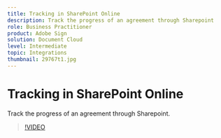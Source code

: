 ```yaml
---
title: Tracking in SharePoint Online
description: Track the progress of an agreement through Sharepoint
role: Business Practitioner
product: Adobe Sign
solution: Document Cloud
level: Intermediate
topic: Integrations
thumbnail: 29767t1.jpg
---
```


# Tracking in SharePoint Online

Track the progress of an agreement through Sharepoint.

>[!VIDEO](https://video.tv.adobe.com/v/29767t1?hidetitle=true)